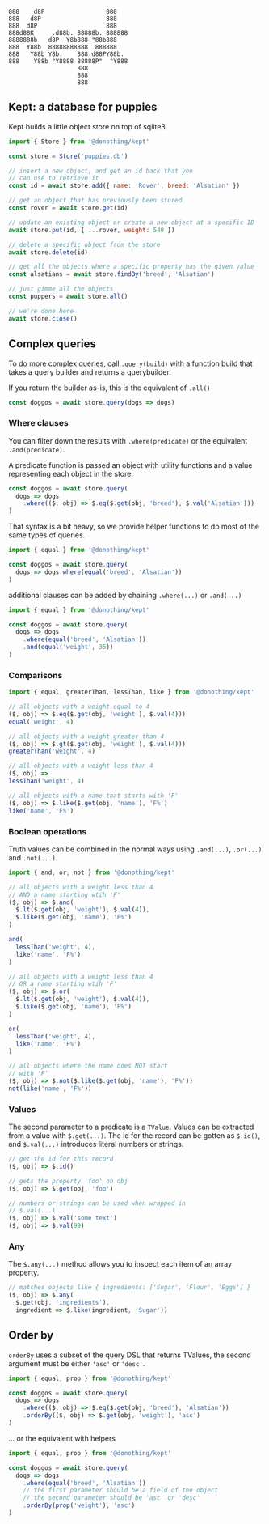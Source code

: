 ```
888    d8P                 888    
888   d8P                  888    
888  d8P                   888    
888d88K     .d88b. 88888b. 888888 
8888888b   d8P  Y8b888 "88b888    
888  Y88b  88888888888  888888    
888   Y88b Y8b.    888 d88PY88b.  
888    Y88b "Y8888 88888P"  "Y888 
                   888            
                   888            
                   888
```

## Kept: a database for puppies

Kept builds a little object store on top of sqlite3.

```javascript
import { Store } from '@donothing/kept'

const store = Store('puppies.db')

// insert a new object, and get an id back that you
// can use to retrieve it
const id = await store.add({ name: 'Rover', breed: 'Alsatian' })

// get an object that has previously been stored
const rover = await store.get(id)

// update an existing object or create a new object at a specific ID
await store.put(id, { ...rover, weight: 540 })

// delete a specific object from the store
await store.delete(id)

// get all the objects where a specific property has the given value
const alsatians = await store.findBy('breed', 'Alsatian')

// just gimme all the objects
const puppers = await store.all()

// we're done here
await store.close()
```

## Complex queries

To do more complex queries, call `.query(build)` with a function build
that takes a query builder and returns a querybuilder.

If you return the builder as-is, this is the equivalent of `.all()`

```js
const doggos = await store.query(dogs => dogs)
```

### Where clauses

You can filter down the results with `.where(predicate)` or the
equivalent `.and(predicate)`.

A predicate function is passed an object with utility functions and
a value representing each object in the store.

```js
const doggos = await store.query(
  dogs => dogs
    .where(($, obj) => $.eq($.get(obj, 'breed'), $.val('Alsatian')))
)
```

That syntax is a bit heavy, so we provide helper functions to do most
of the same types of queries.

```js
import { equal } from '@donothing/kept'

const doggos = await store.query(
  dogs => dogs.where(equal('breed', 'Alsatian'))
)
```

additional clauses can be added by chaining `.where(...)` or `.and(...)`

```js
import { equal } from '@donothing/kept'

const doggos = await store.query(
  dogs => dogs
    .where(equal('breed', 'Alsatian'))
    .and(equal('weight', 35))
)
```

### Comparisons

```js
import { equal, greaterThan, lessThan, like } from '@donothing/kept'

// all objects with a weight equal to 4
($, obj) => $.eq($.get(obj, 'weight'), $.val(4)))
equal('weight', 4)

// all objects with a weight greater than 4
($, obj) => $.gt($.get(obj, 'weight'), $.val(4)))
greaterThan('weight', 4)

// all objects with a weight less than 4
($, obj) => 
lessThan('weight', 4)

// all objects with a name that starts with 'F'
($, obj) => $.like($.get(obj, 'name'), 'F%')
like('name', 'F%')
```

### Boolean operations

Truth values can be combined in the normal ways using
`.and(...)`, `.or(...)` and `.not(...)`.

```js
import { and, or, not } from '@donothing/kept'

// all objects with a weight less than 4
// AND a name starting wtih 'F'
($, obj) => $.and(
  $.lt($.get(obj, 'weight'), $.val(4)),
  $.like($.get(obj, 'name'), 'F%')
)

and(
  lessThan('weight', 4),
  like('name', 'F%')
)

// all objects with a weight less than 4
// OR a name starting wtih 'F'
($, obj) => $.or(
  $.lt($.get(obj, 'weight'), $.val(4)),
  $.like($.get(obj, 'name'), 'F%')
)

or(
  lessThan('weight', 4),
  like('name', 'F%')
)

// all objects where the name does NOT start
// with 'F'
($, obj) => $.not($.like($.get(obj, 'name'), 'F%'))
not(like('name', 'F%'))
```

### Values

The second parameter to a predicate is a `TValue`. Values can be
extracted from a value with `$.get(...)`. The id for the record 
can be gotten as `$.id()`, and `$.val(...)` introduces literal numbers
or strings.

```js
// get the id for this record
($, obj) => $.id()

// gets the property 'foo' on obj
($, obj) => $.get(obj, 'foo')

// numbers or strings can be used when wrapped in
// $.val(...)
($, obj) => $.val('some text')
($, obj) => $.val(99)
```

### Any

The `$.any(...)` method allows you to inspect each item
of an array property.

```js
// matches objects like { ingredients: ['Sugar', 'Flour', 'Eggs'] }
($, obj) => $.any(
  $.get(obj, 'ingredients'), 
  ingredient => $.like(ingredient, 'Sugar'))
```

## Order by

`orderBy` uses a subset of the query DSL that returns TValues, the second argument must
be either `'asc'` or `'desc'`.

```js
import { equal, prop } from '@donothing/kept'

const doggos = await store.query(
  dogs => dogs
    .where(($, obj) => $.eq($.get(obj, 'breed'), 'Alsatian'))
    .orderBy(($, obj) => $.get(obj, 'weight'), 'asc')
)
```

... or the equivalent with helpers

```js
import { equal, prop } from '@donothing/kept'

const doggos = await store.query(
  dogs => dogs
    .where(equal('breed', 'Alsatian'))
    // the first parameter should be a field of the object 
    // the second parameter should be 'asc' or 'desc'
    .orderBy(prop('weight'), 'asc')
)

```